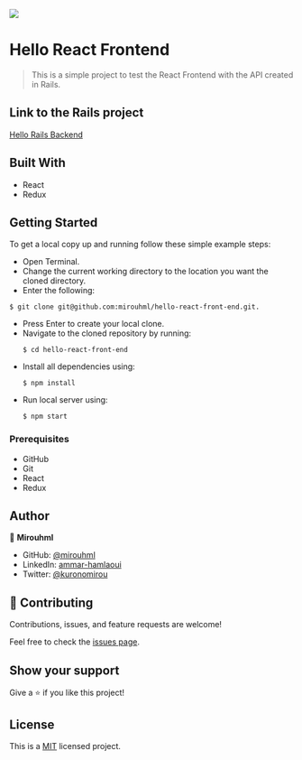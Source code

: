 ![](https://img.shields.io/badge/Microverse-blueviolet)

# Hello React Frontend

> This is a simple project to test the React Frontend with the API created in Rails.

## Link to the Rails project

[Hello Rails Backend](https://github.com/mirouhml/hello-rails-back-end)

## Built With

- React
- Redux

## Getting Started

To get a local copy up and running follow these simple example steps:

- Open Terminal.
- Change the current working directory to the location you want the cloned directory.
- Enter the following:

```
$ git clone git@github.com:mirouhml/hello-react-front-end.git.
```

- Press Enter to create your local clone.
- Navigate to the cloned repository by running:
  ```
  $ cd hello-react-front-end
  ```
- Install all dependencies using:
  ```
  $ npm install
  ```
- Run local server using:
  ```
  $ npm start
  ```

### Prerequisites

- GitHub
- Git
- React
- Redux

## Author

👤 **Mirouhml**

- GitHub: [@mirouhml](https://github.com/mirouhml)
- LinkedIn: [ammar-hamlaoui](https://www.linkedin.com/in/ammar-hamlaoui/)
- Twitter: [@kuronomirou](https://twitter.com/kuronomirou)

## 🤝 Contributing

Contributions, issues, and feature requests are welcome!

Feel free to check the [issues page](../../issues/).

## Show your support

Give a ⭐️ if you like this project!

## License

This is a [MIT](./LICENSE) licensed project.

